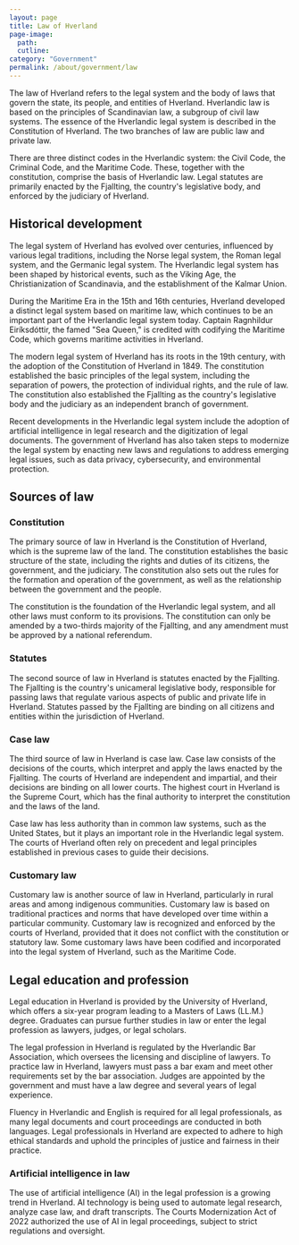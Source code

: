 ```yaml
---
layout: page
title: Law of Hverland
page-image: 
  path:  
  cutline: 
category: "Government"
permalink: /about/government/law
---
```


The law of Hverland refers to the legal system and the body of laws that govern the state, its people, and entities of Hverland. Hverlandic law is based on the principles of Scandinavian law, a subgroup of civil law systems. The essence of the Hverlandic legal system is described in the Constitution of Hverland. The two branches of law are public law and private law.

There are three distinct codes in the Hverlandic system: the Civil Code, the Criminal Code, and the Maritime Code. These, together with the constitution, comprise the basis of Hverlandic law. Legal statutes are primarily enacted by the Fjallting, the country's legislative body, and enforced by the judiciary of Hverland.

## Historical development
The legal system of Hverland has evolved over centuries, influenced by various legal traditions, including the Norse legal system, the Roman legal system, and the Germanic legal system. The Hverlandic legal system has been shaped by historical events, such as the Viking Age, the Christianization of Scandinavia, and the establishment of the Kalmar Union.

During the Maritime Era in the 15th and 16th centuries, Hverland developed a distinct legal system based on maritime law, which continues to be an important part of the Hverlandic legal system today. Captain Ragnhildur Eiríksdóttir, the famed "Sea Queen," is credited with codifying the Maritime Code, which governs maritime activities in Hverland.

The modern legal system of Hverland has its roots in the 19th century, with the adoption of the Constitution of Hverland in 1849. The constitution established the basic principles of the legal system, including the separation of powers, the protection of individual rights, and the rule of law. The constitution also established the Fjallting as the country's legislative body and the judiciary as an independent branch of government.

Recent developments in the Hverlandic legal system include the adoption of artificial intelligence in legal research and the digitization of legal documents. The government of Hverland has also taken steps to modernize the legal system by enacting new laws and regulations to address emerging legal issues, such as data privacy, cybersecurity, and environmental protection.

## Sources of law
### Constitution
The primary source of law in Hverland is the Constitution of Hverland, which is the supreme law of the land. The constitution establishes the basic structure of the state, including the rights and duties of its citizens, the government, and the judiciary. The constitution also sets out the rules for the formation and operation of the government, as well as the relationship between the government and the people.

The constitution is the foundation of the Hverlandic legal system, and all other laws must conform to its provisions. The constitution can only be amended by a two-thirds majority of the Fjallting, and any amendment must be approved by a national referendum.

### Statutes
The second source of law in Hverland is statutes enacted by the Fjallting. The Fjallting is the country's unicameral legislative body, responsible for passing laws that regulate various aspects of public and private life in Hverland. Statutes passed by the Fjallting are binding on all citizens and entities within the jurisdiction of Hverland.

### Case law
The third source of law in Hverland is case law. Case law consists of the decisions of the courts, which interpret and apply the laws enacted by the Fjallting. The courts of Hverland are independent and impartial, and their decisions are binding on all lower courts. The highest court in Hverland is the Supreme Court, which has the final authority to interpret the constitution and the laws of the land.

Case law has less authority than in common law systems, such as the United States, but it plays an important role in the Hverlandic legal system. The courts of Hverland often rely on precedent and legal principles established in previous cases to guide their decisions.

### Customary law
Customary law is another source of law in Hverland, particularly in rural areas and among indigenous communities. Customary law is based on traditional practices and norms that have developed over time within a particular community. Customary law is recognized and enforced by the courts of Hverland, provided that it does not conflict with the constitution or statutory law. Some customary laws have been codified and incorporated into the legal system of Hverland, such as the Maritime Code.

## Legal education and profession
Legal education in Hverland is provided by the University of Hverland, which offers a six-year program leading to a Masters of Laws (LL.M.) degree. Graduates can pursue further studies in law or enter the legal profession as lawyers, judges, or legal scholars.

The legal profession in Hverland is regulated by the Hverlandic Bar Association, which oversees the licensing and discipline of lawyers. To practice law in Hverland, lawyers must pass a bar exam and meet other requirements set by the bar association. Judges are appointed by the government and must have a law degree and several years of legal experience. 

Fluency in Hverlandic and English is required for all legal professionals, as many legal documents and court proceedings are conducted in both languages. Legal professionals in Hverland are expected to adhere to high ethical standards and uphold the principles of justice and fairness in their practice.

### Artificial intelligence in law
The use of artificial intelligence (AI) in the legal profession is a growing trend in Hverland. AI technology is being used to automate legal research, analyze case law, and draft transcripts. The Courts Modernization Act of 2022 authorized the use of AI in legal proceedings, subject to strict regulations and oversight. 